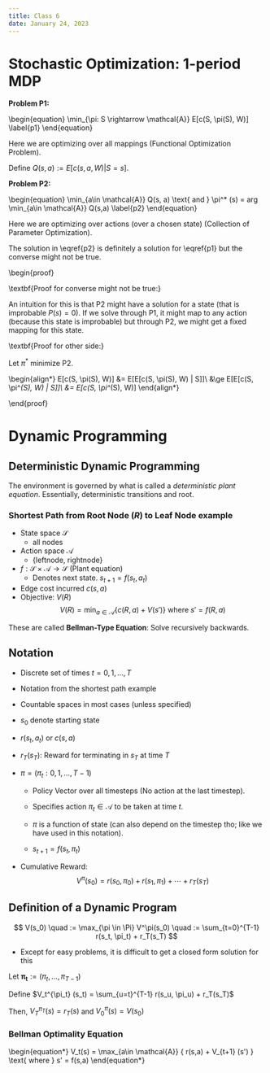 ```yaml
---
title: Class 6
date: January 24, 2023
---
```


# Stochastic Optimization: 1-period MDP

**Problem P1:**

\begin{equation}
\min_{\pi: S \rightarrow \mathcal{A}} E[c(S, \pi(S), W)]
\label{p1}
\end{equation}

Here we are optimizing over all mappings (Functional Optimization Problem).


Define $Q(s,a) := E[c(s,a,W) | S=s]$. 


**Problem P2:**

\begin{equation}
\min_{a\in \mathcal{A}} Q(s, a) \text{ and } \pi^* (s) = arg \min_{a\in \mathcal{A}} Q(s,a)
\label{p2}
\end{equation}

Here we are optimizing over actions (over a chosen state) (Collection of 
Parameter Optimization).

The solution in \eqref{p2} is definitely a solution for \eqref{p1} but the 
converse might not be true. 

\begin{proof}

\textbf{Proof for converse might not be true:}

An intuition for this is that P2 might have a solution for a state (that is
improbable $P(s) = 0$). If we solve through P1, it might map to any action 
(because this state is improbable) but through P2, we might get a fixed mapping
for this state.

\textbf{Proof for other side:}

Let $\pi^*$ minimize P2.

\begin{align*}
E[c(S, \pi(S), W)] &= E[E[c(S, \pi(S), W) | S]]\\ 
&\ge E[E[c(S, \pi^*(S), W) | S]]\\ 
&= E[c(S, \pi^*(S), W)]
\end{align*}

\end{proof}

# Dynamic Programming

## Deterministic Dynamic Programming

The environment is governed by what is called a *deterministic plant equation*.
Essentially, deterministic transitions and root.

### Shortest Path from Root Node $(R)$ to Leaf Node example

- State space $\mathcal{S}$
  - all nodes
- Action space $\mathcal{A}$
  - {leftnode, rightnode}
- $f: \mathcal{S} \times \mathcal{A} \rightarrow \mathcal{S}$ (Plant equation)
  - Denotes next state. $s_{t+1} = f(s_t,a_t)$
- Edge cost incurred $c(s,a)$
- Objective: $V(R)$
$$
V(R) = \min_{a \in \mathcal{A}} \{ c(R,a) + V(s') \} \text{ where } s' = f(R,a)
$$ 

These are called **Bellman-Type Equation**: Solve recursively backwards.

## Notation

- Discrete set of times $t = 0,1,\ldots,T$

- Notation from the shortest path example 

- Countable spaces in most cases (unless specified)

- $s_0$ denote starting state

- $r(s_t, a_t)$ or $c(s,a)$

- $r_T(s_T)$: Reward for terminating in $s_T$ at time $T$

- $\pi = (\pi_t : 0, 1, \ldots, T-1)$

  - Policy Vector over all timesteps (No action at the last timestep).
  
  - Specifies action $\pi_t \in \mathcal{A}$ to be taken at time $t$.
  
  - $\pi$ is a function of state (can also depend on the timestep tho; like we
  have used in this notation).
  
  - $s_{t+1} = f(s_t, \pi_t)$

- Cumulative Reward:
$$V^\pi(s_0) = r(s_0, \pi_0) + r(s_1, \pi_1) + \cdots + r_T(s_T)$$


## Definition of a Dynamic Program

$$
V(s_0) \quad := \max_{\pi \in \Pi} V^\pi(s_0) \quad := 
\sum_{t=0}^{T-1} r(s_t, \pi_t) + r_T(s_T)
$$ 

- Except for easy problems, it is difficult to get a closed form solution for this

Let $\boldsymbol{\pi_t}:= (\pi_t, \ldots, \pi_{T-1})$

Define $V_t^{\pi_t} (s_t) = \sum_{u=t}^{T-1} r(s_u, \pi_u) + r_T(s_T)$

Then, $V_T^{\pi_T} (s) = r_T(s)$ and $V_0^{\pi} (s) = V(s_0)$

### Bellman Optimality Equation

\begin{equation*}
V_t(s) = \max_{a\in \mathcal{A}} \{ r(s,a) + V_{t+1} (s') \}
\text{ where } s' = f(s,a) 
\end{equation*}

